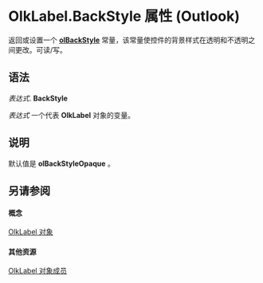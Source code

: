 
# OlkLabel.BackStyle 属性 (Outlook)

返回或设置一个  **[olBackStyle](54ed2253-fe39-9e91-e15a-8e9072d0c257.md)** 常量，该常量使控件的背景样式在透明和不透明之间更改。可读/写。


## 语法

 _表达式_. **BackStyle**

 _表达式_ 一个代表 **OlkLabel** 对象的变量。


## 说明

默认值是 **olBackStyleOpaque** 。


## 另请参阅


#### 概念


[OlkLabel 对象](52e5bbb2-4b22-f308-d5d4-1a1eafad2f48.md)
#### 其他资源


[OlkLabel 对象成员](fdab75ca-86a1-d3c3-b60c-b4dc3267cd6c.md)